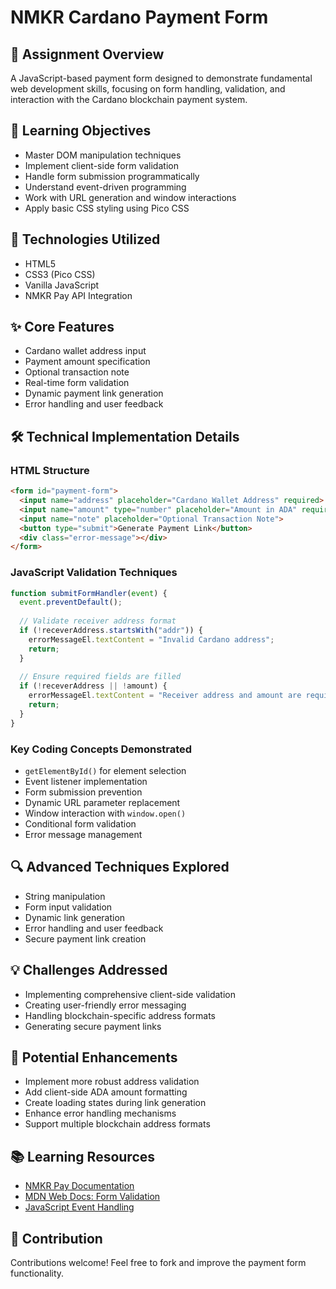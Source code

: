 # NMKR Cardano Payment Form

## 📝 Assignment Overview
A JavaScript-based payment form designed to demonstrate fundamental web development skills, focusing on form handling, validation, and interaction with the Cardano blockchain payment system.

## 🎯 Learning Objectives
- Master DOM manipulation techniques
- Implement client-side form validation
- Handle form submission programmatically
- Understand event-driven programming
- Work with URL generation and window interactions
- Apply basic CSS styling using Pico CSS

## 🚀 Technologies Utilized
- HTML5
- CSS3 (Pico CSS)
- Vanilla JavaScript
- NMKR Pay API Integration

## ✨ Core Features
- Cardano wallet address input
- Payment amount specification
- Optional transaction note
- Real-time form validation
- Dynamic payment link generation
- Error handling and user feedback

## 🛠 Technical Implementation Details

### HTML Structure
```html
<form id="payment-form">
  <input name="address" placeholder="Cardano Wallet Address" required>
  <input name="amount" type="number" placeholder="Amount in ADA" required>
  <input name="note" placeholder="Optional Transaction Note">
  <button type="submit">Generate Payment Link</button>
  <div class="error-message"></div>
</form>
```

### JavaScript Validation Techniques
```javascript
function submitFormHandler(event) {
  event.preventDefault();
  
  // Validate receiver address format
  if (!receverAddress.startsWith("addr")) {
    errorMessageEl.textContent = "Invalid Cardano address";
    return;
  }
  
  // Ensure required fields are filled
  if (!receverAddress || !amount) {
    errorMessageEl.textContent = "Receiver address and amount are required";
    return;
  }
}
```

### Key Coding Concepts Demonstrated
- `getElementById()` for element selection
- Event listener implementation
- Form submission prevention
- Dynamic URL parameter replacement
- Window interaction with `window.open()`
- Conditional form validation
- Error message management

## 🔍 Advanced Techniques Explored
- String manipulation
- Form input validation
- Dynamic link generation
- Error handling and user feedback
- Secure payment link creation

## 💡 Challenges Addressed
- Implementing comprehensive client-side validation
- Creating user-friendly error messaging
- Handling blockchain-specific address formats
- Generating secure payment links

## 🚧 Potential Enhancements
- Implement more robust address validation
- Add client-side ADA amount formatting
- Create loading states during link generation
- Enhance error handling mechanisms
- Support multiple blockchain address formats

## 📚 Learning Resources
- [NMKR Pay Documentation](https://docs.nmkr.io/nmkr-studio/set-up-sales/nmkr-pay)
- [MDN Web Docs: Form Validation](https://developer.mozilla.org/en-US/docs/Learn/Forms/Form_validation)
- [JavaScript Event Handling](https://developer.mozilla.org/en-US/docs/Web/Events)

## 🤝 Contribution
Contributions welcome! Feel free to fork and improve the payment form functionality.
